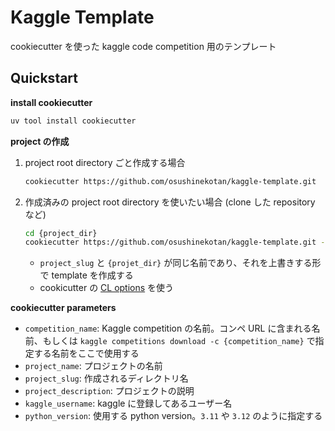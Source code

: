# Kaggle Template

cookiecutter を使った kaggle code competition 用のテンプレート

## Quickstart

**install cookiecutter**

```bash
uv tool install cookiecutter
```

**project の作成**

1. project root directory ごと作成する場合

    ```bash
    cookiecutter https://github.com/osushinekotan/kaggle-template.git
    ```

2. 作成済みの project root directory を使いたい場合 (clone した repository など)

    ```bash
    cd {project_dir}
    cookiecutter https://github.com/osushinekotan/kaggle-template.git -f -o ../
    ```

    - `project_slug` と `{projet_dir}` が同じ名前であり、それを上書きする形で template を作成する
    - cookicutter の [CL options](https://cookiecutter.readthedocs.io/en/1.7.0/advanced/cli_options.html) を使う

**cookiecutter parameters**

- `competition_name`: Kaggle competition の名前。コンペ URL に含まれる名前、もしくは `kaggle competitions download -c {competition_name}` で指定する名前をここで使用する
- `project_name`: プロジェクトの名前
- `project_slug`: 作成されるディレクトリ名
- `project_description`: プロジェクトの説明
- `kaggle_username`: kaggle に登録してあるユーザー名
- `python_version`: 使用する python version。`3.11` や `3.12` のように指定する
